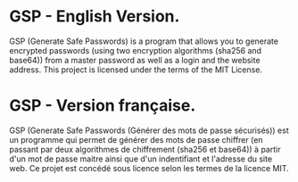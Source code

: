 # GSP - English Version.
GSP (Generate Safe Passwords) is a program that allows you to generate encrypted passwords (using two encryption algorithms (sha256 and base64)) from a master password as well as a login and the website address.
This project is licensed under the terms of the MIT License.

# GSP - Version française.
GSP (Generate Safe Passwords (Générer des mots de passe sécurisés)) est un programme qui permet de générer des mots de passe chiffrer (en passant par deux algorithmes de chiffrement (sha256 et base64)) à partir d'un mot de passe maitre ainsi que d'un indentifiant et l'adresse du site web.
Ce projet est concédé sous licence selon les termes de la licence MIT.
